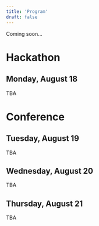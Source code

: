 ```yaml
---
title: 'Program'
draft: false
---
```


Coming soon...

# Hackathon
## Monday, August 18
TBA
# Conference
## Tuesday, August 19
TBA
## Wednesday, August 20
TBA
## Thursday, August 21
TBA